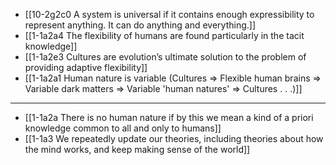 - [[10-2g2c0 A system is universal if it contains enough expressibility to represent anything. It can do anything and everything.]]
- [[1-1a2a4 The flexibility of humans are found particularly in the tacit knowledge]]
- [[1-1a2e3 Cultures are evolution’s ultimate solution to the problem of providing adaptive flexibility]]
- [[1-1a2a1 Human nature is variable (Cultures ⇒ Flexible human brains ⇒ Variable dark matters ⇒ Variable 'human natures' ⇒ Cultures . . .)]]
---
- [[1-1a2a There is no human nature if by this we mean a kind of a priori knowledge common to all and only to humans]]
- [[1-1a3 We repeatedly update our theories, including theories about how the mind works, and keep making sense of the world]]